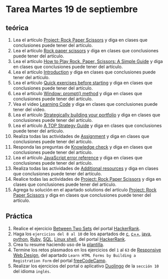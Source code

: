 # Tarea Martes 19 de septiembre

## teórica

1. Lea el artículo [Project: Rock Paper Scissors](https://www.theodinproject.com/lessons/foundations-rock-paper-scissors) y diga en clases que conclusiones puede tener del artículo.
2. Lea el artículo [Rock paper scissors](https://en.m.wikipedia.org/wiki/Rock_paper_scissors) y diga en clases que conclusiones puede tener del artículo.
3. Lea el artículo [How to Play Rock, Paper, Scissors: A Simple Guide](https://www.wikihow.com/Play-Rock,-Paper,-Scissors) y diga en clases que conclusiones puede tener del artículo.
4. Lea el artículo [Introduction](https://www.theodinproject.com/lessons/foundations-rock-paper-scissors#introduction) y diga en clases que conclusiones puede tener del artículo.
5. Lea el artículo [Quick exercises before starting](https://www.theodinproject.com/lessons/foundations-rock-paper-scissors#quick-exercises-before-starting) y diga en clases que conclusiones puede tener del artículo.
6. Lea el artículo [Window: prompt() method](https://developer.mozilla.org/en-US/docs/Web/API/Window/prompt) y diga en clases que conclusiones puede tener del artículo.
7. Vea el video [Learning Code](https://dev.to/theodinproject/learning-code-f56) y diga en clases que conclusiones puede tener del video.
8. Lea el artículo [Strategically building your portfolio](https://dev.to/theodinproject/strategically-building-your-portfolio-1km4) y diga en clases que conclusiones puede tener del artículo.
9. Lea el artículo [A TOP Strategy Guide](https://dev.to/theodinproject/becoming-a-top-success-story-mindset-3dp2) y diga en clases que conclusiones puede tener del artículo.
10. Realiza todas las actividades de [Assignment](https://www.theodinproject.com/lessons/foundations-rock-paper-scissors#assignment) y diga en clases que conclusiones puede tener del artículo.
11. Responda las preguntas de [Knowledge check](https://www.theodinproject.com/lessons/foundations-understanding-errors#knowledge-check) y diga en clases que conclusiones puede tener del artículo.
12. Lea el artículo [JavaScript error reference](https://developer.mozilla.org/en-US/docs/Web/JavaScript/Reference/Errors) y diga en clases que conclusiones puede tener del artículo.
13. Realiza todas las actividades de [Additional resources](https://www.theodinproject.com/lessons/foundations-understanding-errors#additional-resources) y diga en clases que conclusiones puede tener del artículo.
14. Realice todas las actividades de [Project: Rock Paper Scissors](https://www.theodinproject.com/lessons/foundations-rock-paper-scissors#assignment) y diga en clases que conclusiones puede tener del artículo.
15. Agrega tu solución en el apartado solutions del artículo [Project: Rock Paper Scissors](https://www.theodinproject.com/lessons/foundations-rock-paper-scissors#assignment) y diga en clases que conclusiones puede tener del artículo.

## Práctica

1. Realice el ejercicio [Between Two Sets](https://www.hackerrank.com/challenges/between-two-sets/problem?isFullScreen=false) del portal [HackerRank](https://www.hackerrank.com/dashboard).
2. Haga los `ejercicios del 8 al 10` de los apartados de [c](https://www.hackerrank.com/domains/c), [c++](https://www.hackerrank.com/domains/cpp), [java](https://www.hackerrank.com/domains/java), [python](https://www.hackerrank.com/domains/python), [Ruby](https://www.hackerrank.com/domains/ruby), [SQL](https://www.hackerrank.com/domains/sql), [Linux shell](https://www.hackerrank.com/domains/shell), del portal [HackerRank](https://www.hackerrank.com/dashboard).
3. Crea tu resume haciendo uso de la [plantilla](https://docs.google.com/document/d/1jfUa4HGBDjt2peJPQ0Wg1YhdGkCoSysS6QMT4u8bCic/edit?usp=sharing).
4. Termine los retos plasmados en los ejercicios del `1` al `63` de [Responsive Web Design](https://www.freecodecamp.org/learn/2022/responsive-web-design/), del apartado `Learn HTML Forms by Building a Registration Form` del portal [freeCodeCamp](https://www.freecodecamp.org/learn/).
5. Realizar los ejercicios del portal o aplicativo [Duolingo](https://www.duolingo.com/learn) de la `sección 10` del idioma `inglés`.
